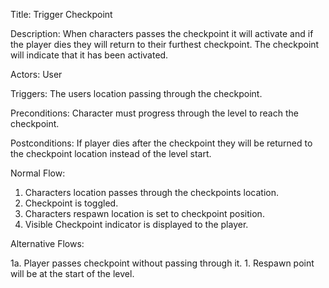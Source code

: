 Title: Trigger Checkpoint
	
Description: When characters passes the checkpoint it will activate and if the player dies they will return to their furthest checkpoint. The checkpoint will indicate that it has been activated.

Actors: User

Triggers: The users location passing through the checkpoint.

Preconditions: Character must progress through the level to reach the checkpoint.

Postconditions: If player dies after the checkpoint they will be returned to the checkpoint location instead of the level start.

Normal Flow:
1. Characters location passes through the checkpoints location.
2. Checkpoint is toggled.
3. Characters respawn location is set to checkpoint position. 
4. Visible Checkpoint indicator is displayed to the player.

Alternative Flows:

1a. Player passes checkpoint without passing through it.
	1. Respawn point will be at the start of the level.

